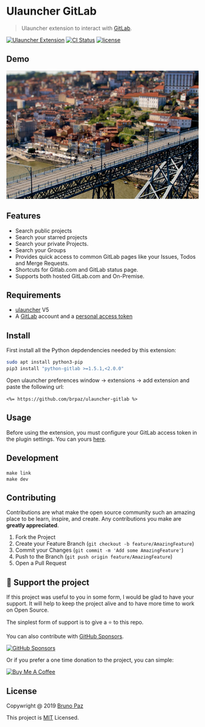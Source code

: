 # Ulauncher GitLab

> Ulauncher extension to interact with [GitLab](https://gitlab.com/).

[![Ulauncher Extension](https://img.shields.io/badge/Ulauncher-Extension-yellowgreen.svg?style=for-the-badge)](https://ext.ulauncher.io/)
[![CI Status](https://img.shields.io/github/workflow/status/brpaz/ulauncher-gitlab/CI?color=orange&label=actions&logo=github&logoColor=orange&style=for-the-badge)](https://github.com/brpaz/ulauncher-gitlab)
[![license](https://img.shields.io/github/license/brpaz/ulauncher-gitlab.svg?style=for-the-badge)](LICENSE)


## Demo

![demo](demo.gif)

## Features

* Search public projects
* Search your starred projects
* Search your private Projects.
* Search your Groups
* Provides quick access to common GitLab pages like your Issues, Todos and Merge Requests.
* Shortcuts for Gitlab.com and GitLab status page.
* Supports both hosted GitLab.com and On-Premise.

## Requirements

* [ulauncher](https://ulauncher.io/) V5
* A [GitLab](https://gitlab.com) account and a [personal access token](https://gitlab.com/profile/personal_access_token)

## Install

First install all the Python depdendencies needed by this extension:

```sh
sudo apt install python3-pip
pip3 install "python-gitlab >=1.5.1,<2.0.0"
```

Open ulauncher preferences window -> extensions -> add extension and paste the following url:

```<%= https://github.com/brpaz/ulauncher-gitlab %>```

## Usage

Before using the extension, you must configure your GitLab access token in the plugin settings. You can yours [here](https://gitlab.com/profile/personal_access_token).

## Development

```
make link
make dev
```

## Contributing

Contributions are what make the open source community such an amazing place to be learn, inspire, and create. Any contributions you make are **greatly appreciated**.

1. Fork the Project
2. Create your Feature Branch (`git checkout -b feature/AmazingFeature`)
3. Commit your Changes (`git commit -m 'Add some AmazingFeature'`)
4. Push to the Branch (`git push origin feature/AmazingFeature`)
5. Open a Pull Request

## 💛 Support the project

If this project was useful to you in some form, I would be glad to have your support.  It will help to keep the project alive and to have more time to work on Open Source.

The sinplest form of support is to give a ⭐️ to this repo.

You can also contribute with [GitHub Sponsors](https://github.com/sponsors/brpaz).

[![GitHub Sponsors](https://img.shields.io/badge/GitHub%20Sponsors-Sponsor%20Me-red?style=for-the-badge)](https://github.com/sponsors/brpaz)


Or if you prefer a one time donation to the project, you can simple:

<a href="https://www.buymeacoffee.com/Z1Bu6asGV" target="_blank"><img src="https://www.buymeacoffee.com/assets/img/custom_images/orange_img.png" alt="Buy Me A Coffee" style="height: auto !important;width: auto !important;" ></a>
## License

Copywright @ 2019 [Bruno Paz](https://github.com/brpaz)

This project is [MIT](LLICENSE) Licensed.
